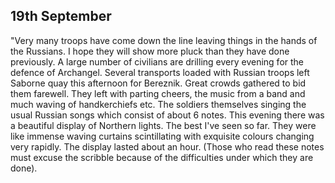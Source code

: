 ## 19th September

"Very many troops have come down the line leaving things in the hands of the Russians. I hope they will show more pluck than they have done previously. A large number of civilians are drilling every evening for the defence of Archangel. Several transports loaded with Russian troops left Saborne quay this afternoon for Bereznik. Great crowds gathered to bid them farewell. They left with parting cheers, the music from a band and much waving of handkerchiefs etc. The soldiers themselves singing the usual Russian songs which consist of about 6 notes. This evening there was a beautiful display of Northern lights. The best I've seen so far. They were like immense waving curtains scintillating with exquisite colours changing very rapidly. The display lasted about an hour. (Those who read these notes must excuse the scribble because of the difficulties under which they are done).